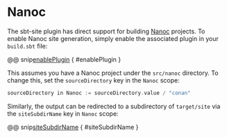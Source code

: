 # Nanoc

The sbt-site plugin has direct support for building [Nanoc] projects. To enable Nanoc site generation, simply enable the associated plugin in your `build.sbt` file:

@@ snip[enablePlugin](../../../sbt-test/nanoc/can-use-nanoc/build.sbt) { #enablePlugin }

This assumes you have a Nanoc project under the `src/nanoc` directory. To change this, set the `sourceDirectory` key in the `Nanoc` scope:

```sbt
sourceDirectory in Nanoc := sourceDirectory.value / "conan"
```

Similarly, the output can be redirected to a subdirectory of `target/site` via the `siteSubdirName` key in `Nanoc` scope:

@@ snip[siteSubdirName](../../../sbt-test/nanoc/can-use-nanoc/build.sbt) { #siteSubdirName }

[Nanoc]: https://nanoc.ws/
